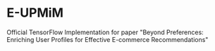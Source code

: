 # E-UPMiM
Official TensorFlow Implementation for paper "Beyond Preferences: Enriching User Profiles for Effective E-commerce Recommendations"

